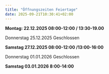 ```yaml
---
title: "Öffnungszeiten Feiertage"
date: 2025-09-21T10:30:41+02:00
---
```

**Montag:       22.12.2025   08:00-12:00 / 13:30-19.00**  

Donnerstag    25.12.2025   Geschlossen  

**Samstag       27.12.2025   08:00-12:00 /13:00-16:00**  

Donnerstag    01.01.2026   Geschlossen  

**Samstag       03.01.2026   8:00-14:00**  
